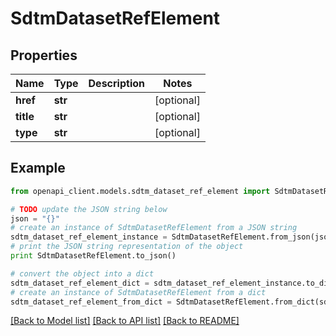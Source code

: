 # SdtmDatasetRefElement


## Properties
Name | Type | Description | Notes
------------ | ------------- | ------------- | -------------
**href** | **str** |  | [optional] 
**title** | **str** |  | [optional] 
**type** | **str** |  | [optional] 

## Example

```python
from openapi_client.models.sdtm_dataset_ref_element import SdtmDatasetRefElement

# TODO update the JSON string below
json = "{}"
# create an instance of SdtmDatasetRefElement from a JSON string
sdtm_dataset_ref_element_instance = SdtmDatasetRefElement.from_json(json)
# print the JSON string representation of the object
print SdtmDatasetRefElement.to_json()

# convert the object into a dict
sdtm_dataset_ref_element_dict = sdtm_dataset_ref_element_instance.to_dict()
# create an instance of SdtmDatasetRefElement from a dict
sdtm_dataset_ref_element_from_dict = SdtmDatasetRefElement.from_dict(sdtm_dataset_ref_element_dict)
```
[[Back to Model list]](../README.md#documentation-for-models) [[Back to API list]](../README.md#documentation-for-api-endpoints) [[Back to README]](../README.md)


